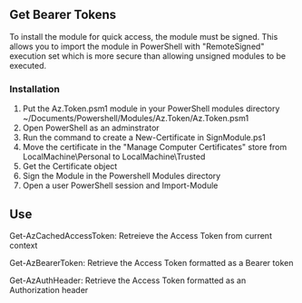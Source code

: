 ## Get Bearer Tokens

To install the module for quick access, the module must be signed. This allows you to import the module in PowerShell with "RemoteSigned" execution set which is more secure than allowing unsigned modules to be executed.

### Installation

1. Put the Az.Token.psm1 module in your PowerShell modules directory ~/Documents/Powershell/Modules/Az.Token/Az.Token.psm1
2. Open PowerShell as an adminstrator
3. Run the command to create a New-Certificate in SignModule.ps1
4. Move the certificate in the "Manage Computer Certificates" store from LocalMachine\Personal to LocalMachine\Trusted
5. Get the Certificate object
6. Sign the Module in the Powershell Modules directory
7. Open a user PowerShell session and Import-Module

## Use

Get-AzCachedAccessToken: Retreieve the Access Token from current context

Get-AzBearerToken: Retrieve the Access Token formatted as a Bearer token

Get-AzAuthHeader: Retrieve the Access Token formatted as an Authorization header